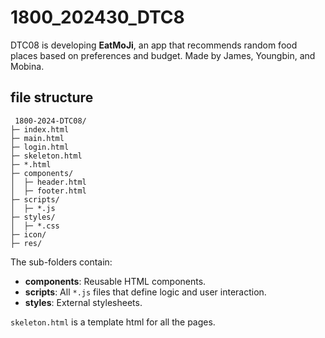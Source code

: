 # 1800_202430_DTC8

DTC08 is developing **EatMoJi**, an app that recommends random food places based on preferences and budget.
Made by James, Youngbin, and Mobina.

## file structure

```
 1800-2024-DTC08/
├─ index.html
├─ main.html
├─ login.html
├─ skeleton.html
├─ *.html
├─ components/
│  ├─ header.html
│  ├─ footer.html
├─ scripts/
│  ├─ *.js
├─ styles/
│  ├─ *.css
├─ icon/
├─ res/
```

The sub-folders contain:

-   **components**: Reusable HTML components.
-   **scripts**: All `*.js` files that define logic and user interaction.
-   **styles**: External stylesheets.

`skeleton.html` is a template html for all the pages.
